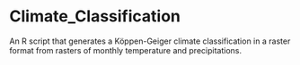 # Climate_Classification
An R script that generates a Köppen-Geiger climate classification in a raster format from rasters of monthly temperature and precipitations.

